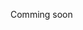 Comming soon
<!--
### "Підйом" винятків

Python автоматично генерує винятки при виникненні помилки під час виконання. 
Але також є можливість сгенерувати виняток програмно. 
Робиться це за допомогою ключового слова `raise`. 
Після нього вказують об'єкт винятка. 
При конструюванні екземпляра винятка зазвичай вказують повідомлення, 
яке більш детально описує проблему, 
а також деколи інші аргументи: 

	:::python
	>>> raise ZeroDivisionError('Вчіть математику!')
	Traceback (most recent call last):
	  File "<stdin>", line 1, in <module>
	ZeroDivisionError: Вчіть математику!
	>>>

Також можна вказати клас винятка, у цьому разі Python автоматично створить екземпляр класа викликавши відповідний конструктор без параметрів. 

	:::python
	>>> raise ZeroDivisionError
	Traceback (most recent call last):
	  File "<stdin>", line 1, in <module>
	ZeroDivisionError
	>>>

Зауважте, що `raise` може викидати у якості винятків тільки екземпляри класа `BaseException` і його нащадків.




### Створення власних винятків

При розробці програмного забезпечення, особливо якщо ви створюєте програмний продукт, який можуть використовувати інші розробники, може виникнути потреба створити власні винятки, які будуть обробляти якісь специфічні помилки. Хорошою практикою є створити базовий клас успадкувавши його від `Exception` або іншого стандартного, а вже потім від цього базового класа успадкувати класи для конкретних помилок чи ситуацій. 

Приклад визначення власних винятків і їх використання:

	:::python
	class CoolFrameworkException(Exception):
		pass
		
	class VeryRareError(CoolFrameworkException):
		pass
		
	class SomeStrangeError(CoolFrameworkException):
		pass
		
	if __name__ == '__main__':
		raise SomeStrangeError('WTF?')




## Додаткові матеріали:

* [Документація: вбудовані винятки](https://docs.python.org/3.6/library/exceptions.html)
	
-->